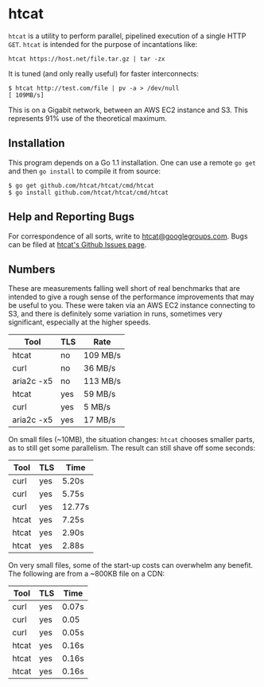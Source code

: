# htcat #

`htcat` is a utility to perform parallel, pipelined execution of a
single HTTP `GET`.  `htcat` is intended for the purpose of
incantations like:

    htcat https://host.net/file.tar.gz | tar -zx

It is tuned (and only really useful) for faster interconnects:

    $ htcat http://test.com/file | pv -a > /dev/null
    [ 109MB/s]

This is on a Gigabit network, between an AWS EC2 instance and S3.
This represents 91% use of the theoretical maximum.

## Installation ##

This program depends on a Go 1.1 installation.  One can use a remote
`go get` and then `go install` to compile it from source:

    $ go get github.com/htcat/htcat/cmd/htcat
    $ go install github.com/htcat/htcat/cmd/htcat

## Help and Reporting Bugs ##

For correspondence of all sorts, write to <htcat@googlegroups.com>.
Bugs can be filed at
[htcat's Github Issues page](https://github.com/htcat/htcat/issues).

## Numbers ##

These are measurements falling well short of real benchmarks that are
intended to give a rough sense of the performance improvements that
may be useful to you.  These were taken via an AWS EC2 instance
connecting to S3, and there is definitely some variation in runs,
sometimes very significant, especially at the higher speeds.

|Tool       | TLS | Rate     |
|-----------|-----|----------|
|htcat      | no  | 109 MB/s |
|curl       | no  | 36 MB/s  |
|aria2c -x5 | no  | 113 MB/s |
|htcat      | yes | 59 MB/s  |
|curl       | yes | 5 MB/s   |
|aria2c -x5 | yes | 17 MB/s  |

On small files (~10MB), the situation changes: `htcat` chooses smaller
parts, as to still get some parallelism.  The result can still shave
off some seconds:

| Tool       | TLS | Time     |
|------------|-----|----------|
| curl       | yes | 5.20s    |
| curl       | yes | 5.75s    |
| curl       | yes | 12.77s   |
| htcat      | yes | 7.25s    |
| htcat      | yes | 2.90s    |
| htcat      | yes | 2.88s    |

On very small files, some of the start-up costs can overwhelm any
benefit.  The following are from a ~800KB file on a CDN:

| Tool       | TLS | Time     |
|------------|-----|----------|
| curl       | yes | 0.07s    |
| curl       | yes | 0.05     |
| curl       | yes | 0.05s    |
| htcat      | yes | 0.16s    |
| htcat      | yes | 0.16s    |
| htcat      | yes | 0.16s    |

